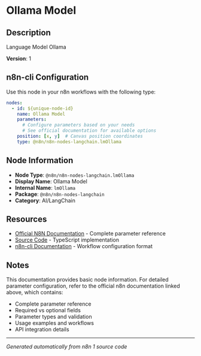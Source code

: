 # Ollama Model

## Description

Language Model Ollama

**Version**: 1

## n8n-cli Configuration

Use this node in your n8n workflows with the following type:

```yaml
nodes:
  - id: ${unique-node-id}
    name: Ollama Model
    parameters:
      # Configure parameters based on your needs
      # See official documentation for available options
    position: [x, y]  # Canvas position coordinates
    type: @n8n/n8n-nodes-langchain.lmOllama
```

## Node Information

- **Node Type**: `@n8n/n8n-nodes-langchain.lmOllama`
- **Display Name**: Ollama Model
- **Internal Name**: `lmOllama`
- **Package**: `@n8n/n8n-nodes-langchain`
- **Category**: AI/LangChain

## Resources

- [Official N8N Documentation](https://docs.n8n.io/integrations/builtin/cluster-nodes/root-nodes/n8n-nodes-langchain.lmollama/) - Complete parameter reference
- [Source Code](https://github.com/n8n-io/n8n/blob/master/packages/@n8n/nodes-langchain/nodes/llms/LMOllama/LmOllama.node.ts) - TypeScript implementation
- [n8n-cli Documentation](https://github.com/edenreich/n8n-cli) - Workflow configuration format

## Notes

This documentation provides basic node information. For detailed parameter configuration, 
refer to the official n8n documentation linked above, which contains:

- Complete parameter reference
- Required vs optional fields
- Parameter types and validation
- Usage examples and workflows
- API integration details

---
*Generated automatically from n8n 1 source code*
